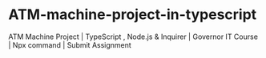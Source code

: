 # ATM-machine-project-in-typescript
ATM Machine Project | TypeScript , Node.js &amp; Inquirer | Governor IT Course | Npx command | Submit Assignment
